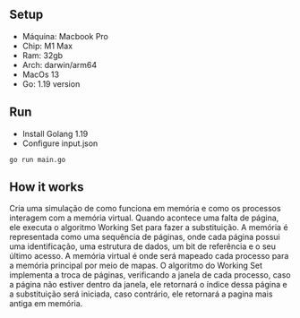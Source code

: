 ## Setup
- Máquina: Macbook Pro
- Chip: M1 Max
- Ram: 32gb
- Arch: darwin/arm64
- MacOs 13
- Go: 1.19 version


## Run
- Install Golang 1.19
- Configure input.json
```
go run main.go
```


## How it works
Cria uma simulação de como funciona em memória e como os processos interagem com a memória virtual. Quando acontece uma falta de página, ele executa o algoritmo Working Set para fazer a substituição. A memória é representada como uma sequência de páginas, onde cada página possui uma identificação, uma estrutura de dados, um bit de referência e o seu último acesso. A memória virtual é onde será mapeado cada processo para a memória principal por meio de mapas. O algoritmo do Working Set implementa a troca de páginas, verificando a janela de cada processo, caso a página não estiver dentro da janela, ele retornará o índice dessa página e a substituição será iniciada, caso contrário, ele retornará a pagina mais antiga em memória.
